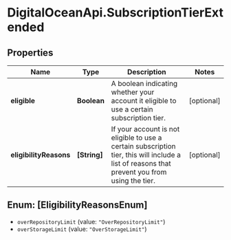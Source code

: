 # DigitalOceanApi.SubscriptionTierExtended

## Properties
Name | Type | Description | Notes
------------ | ------------- | ------------- | -------------
**eligible** | **Boolean** | A boolean indicating whether your account it eligible to use a certain subscription tier. | [optional] 
**eligibilityReasons** | **[String]** | If your account is not eligible to use a certain subscription tier, this will include a list of reasons that prevent you from using the tier. | [optional] 

<a name="[EligibilityReasonsEnum]"></a>
## Enum: [EligibilityReasonsEnum]

* `overRepositoryLimit` (value: `"OverRepositoryLimit"`)
* `overStorageLimit` (value: `"OverStorageLimit"`)

